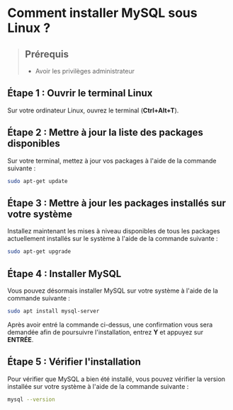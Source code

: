 # Comment installer MySQL sous Linux ?

> ## Prérequis
> - Avoir les privilèges administrateur

## Étape 1 : Ouvrir le terminal Linux
Sur votre ordinateur Linux, ouvrez le terminal (**Ctrl+Alt+T**).

## Étape 2 : Mettre à jour la liste des packages disponibles
Sur votre terminal, mettez à jour vos packages à l'aide de la commande suivante :

```bash
sudo apt-get update
```

## Étape 3 : Mettre à jour les packages installés sur votre système
Installez maintenant les mises à niveau disponibles de tous les packages actuellement installés sur le système à l'aide de la commande suivante :

```bash
sudo apt-get upgrade
```

## Étape 4 : Installer MySQL
Vous pouvez désormais installer MySQL sur votre système à l'aide de la commande suivante :

```bash
sudo apt install mysql-server
```

Après avoir entré la commande ci-dessus, une confirmation vous sera demandée afin de poursuivre l'installation, entrez **Y** et appuyez sur **ENTRÉE**.

## Étape 5 : Vérifier l'installation

Pour vérifier que MySQL a bien été installé, vous pouvez vérifier la version installée sur votre système à l'aide de la commande suivante :

```bash
mysql --version
```
